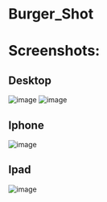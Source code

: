 # Burger_Shot
# Screenshots:
## Desktop
![image](https://github.com/Regularname11/Burger_Shot/assets/78084972/1e523337-5e1b-480a-b21e-c13221d87c02)
![image](https://github.com/Regularname11/Burger_Shot/assets/78084972/5d09146d-f530-4abf-95f7-9a2cbc840b39)

## Iphone
![image](https://github.com/Regularname11/Burger_Shot/assets/78084972/ea35aea2-83a1-4408-93c2-ea5a486332a9)
## Ipad
![image](https://github.com/Regularname11/Burger_Shot/assets/78084972/d84d46f7-af65-4561-8a26-c0b3122c836d)
